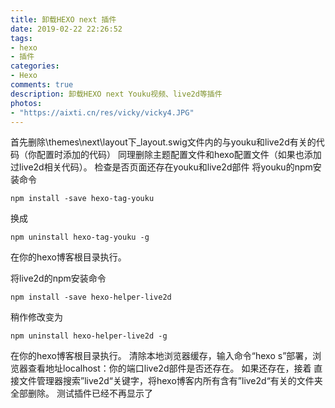 ```yaml
---
title: 卸载HEXO next 插件
date: 2019-02-22 22:26:52
tags:
- hexo
- 插件
categories:
- Hexo
comments: true
description: 卸载HEXO next Youku视频、live2d等插件
photos:
- "https://aixti.cn/res/vicky/vicky4.JPG"
---
```

首先删除\themes\next\layout下_layout.swig文件内的与youku和live2d有关的代码（你配置时添加的代码）
同理删除主题配置文件和hexo配置文件（如果也添加过live2d相关代码）。
检查是否页面还存在youku和live2d部件
将youku的npm安装命令
```
npm install -save hexo-tag-youku
```
换成
```
npm uninstall hexo-tag-youku -g
```
在你的hexo博客根目录执行。

将live2d的npm安装命令
```
npm install -save hexo-helper-live2d
```
稍作修改变为
```
npm uninstall hexo-helper-live2d -g
```
在你的hexo博客根目录执行。
清除本地浏览器缓存，输入命令“hexo s”部署，浏览器查看地址localhost：你的端口live2d部件是否还存在。
如果还存在，接着
直接文件管理器搜索”live2d“关键字，将hexo博客内所有含有”live2d“有关的文件夹全部删除。
测试插件已经不再显示了
